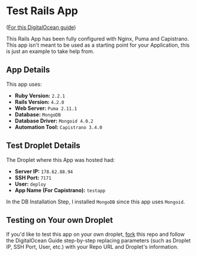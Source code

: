 Test Rails App
==============

([For this DigitalOcean guide](https://www.digitalocean.com/community/tutorials/deploying-a-rails-app-on-ubuntu-14-04-with-capistrano-nginx-and-puma))

This Rails App has been fully configured with Nginx, Puma and Capistrano. This app isn't meant to be used 
as a starting point for your Application, this is just an example to take help from.


App Details
-----------

This app uses:

 - __Ruby Version:__ `2.2.1`
 - __Rails Version:__ `4.2.0`
 - __Web Server:__ `Puma 2.11.1`
 - __Database:__ `MongoDB`
 - __Database Driver:__ `Mongoid 4.0.2`
 - __Automation Tool:__ `Capistrano 3.4.0`


Test Droplet Details
--------------------

The Droplet where this App was hosted had:

 - __Server IP:__ `178.62.88.94`
 - __SSH Port:__ `7171`
 - __User:__ `deploy`
 - __App Name (For Capistrano):__ `testapp`

In the DB Installation Step, I installed `MongoDB` since this app uses `Mongoid`.


Testing on Your own Droplet
---------------------------

If you'd like to test this app on your own droplet, [fork](https://github.com/sheharyarn/testapp_rails/fork)
this repo and follow the DigitalOcean Guide step-by-step replacing parameters (such as Droplet IP, SSH Port, User, etc.)
with your Repo URL and Droplet's information.



